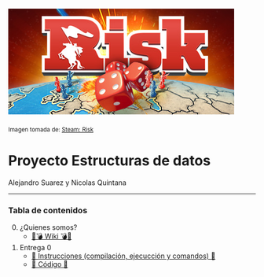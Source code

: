 ![Banner](Images/header.jpg)

<sub> Imagen tomada de: [Steam: Risk](https://store.steampowered.com/app/1128810/RISK_Global_Domination/?l=latam) </sub>

# Proyecto Estructuras de datos
Alejandro Suarez y Nicolas Quintana

----

### Tabla de contenidos
0. ¿Quienes somos?
    - [🔫💣 Wiki 💣🔫](https://github.com/suaracost/Just-Risk-It/wiki)
2. Entrega 0
    -  [📑 Instrucciones (compilación, ejecucción y comandos) 📑](Documentos/instrucciones.md)
    -  [🤖 Código 🤖](Entrega%200/archivosCodigos)

